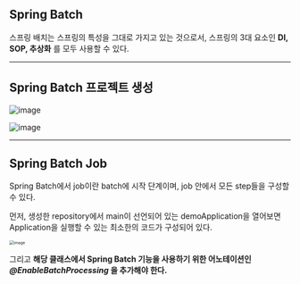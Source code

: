 ## Spring Batch

스프링 배치는 스프링의 특성을 그대로 가지고 있는 것으로서, 스프링의 3대 요소인 **DI, SOP, 추상화** 를 모두 사용할 수 있다.

---

## Spring Batch 프로젝트 생성

![image](https://user-images.githubusercontent.com/40616436/95339617-35568280-08ef-11eb-8a9e-ae5d743dffa2.png)

![image](https://user-images.githubusercontent.com/40616436/95339879-84041c80-08ef-11eb-8d58-77b157426f3b.png)

---

## Spring Batch Job

Spring Batch에서 job이란  batch에 시작 단계이며, job 안에서 모든 step들을 구성할 수 있다.

먼저, 생성한 repository에서 main이 선언되어 있는 demoApplication을 열어보면 Application을 실행할 수 있는 최소한의 코드가 구성되어 있다.

<img src="https://user-images.githubusercontent.com/40616436/95341359-2244b200-08f1-11eb-9bf1-4b8568d1b04a.png" alt="image" style="zoom:50%;" />

그리고 **해당 클래스에서 Spring Batch 기능을 사용하기 위한 어노테이션인 *@EnableBatchProcessing* 을 추가해야 한다.**

